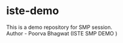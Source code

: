 # iste-demo
This is a demo repository for SMP session.
<br>
Author - Poorva Bhagwat (ISTE SMP DEMO )
